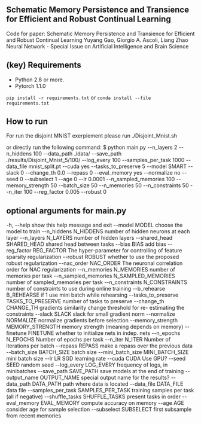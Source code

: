 ## Schematic Memory Persistence and Transience for Efficient and Robust Continual Learning

Code for paper:
Schematic Memory Persistence and Transience for Efficient and Robust Continual Learning
Yuyang Gao, Giorgio A. Ascoli, Liang Zhao
Neural Network - Special Issue on Artificial Intelligence and Brain Science


## (key) Requirements 

- Python 2.8 or more.
- Pytorch 1.1.0

`pip install -r requirements.txt`
or
`conda install --file requirements.txt`


## How to run

For run the disjoint MNIST exerpiement please run ./Disjoint_Mnist.sh

or directly run the following command:
$ python main.py --n_layers 2 --n_hiddens 100 --data_path ./data/ --save_path ./results/Disjoint_Mnist_5/100/ --log_every 100 --samples_per_task 1000 --data_file mnist_split.pt --cuda yes --tasks_to_preserve 5 --model SMART --slack 0 --change_th 0.0 --repass 0 --eval_memory yes --normalize no --seed 0 --subselect 1 --age 0 --lr 0.0001 --n_sampled_memories 100 --memory_strength 50 --batch_size 50 --n_memories 50 --n_constraints 50 --n_iter 100 --reg_factor 0.005 --robust 0


## optional arguments for main.py

  -h, --help            show this help message and exit
  --model MODEL         choose the model to train
  --n_hiddens N_HIDDENS
                        number of hidden neurons at each layer
  --n_layers N_LAYERS   number of hidden layers
  --shared_head SHARED_HEAD
                        shared head between tasks
  --bias BIAS           add bias
  --reg_factor REG_FACTOR
                        The hyper-parameter for controlling of feature
                        sparsity regularization
  --robust ROBUST       whether to use the proposed robust regularization
  --nac_order NAC_ORDER
                        The neuronal correlation order for NAC regularization
  --n_memories N_MEMORIES
                        number of memories per task
  --n_sampled_memories N_SAMPLED_MEMORIES
                        number of sampled_memories per task
  --n_constraints N_CONSTRAINTS
                        number of constraints to use during online training
  --b_rehearse B_REHEARSE
                        if 1 use mini batch while rehearsing
  --tasks_to_preserve TASKS_TO_PRESERVE
                        number of tasks to preserve
  --change_th CHANGE_TH
                        gradients similarity change threshold for re-
                        estimating the constraints
  --slack SLACK         slack for small gradient norm
  --normalize NORMALIZE
                        normalize gradients before selection
  --memory_strength MEMORY_STRENGTH
                        memory strength (meaning depends on memory)
  --finetune FINETUNE   whether to initialize nets in indep. nets
  --n_epochs N_EPOCHS   Number of epochs per task
  --n_iter N_ITER       Number of iterations per batch
  --repass REPASS       make a repass over the previous data
  --batch_size BATCH_SIZE
                        batch size
  --mini_batch_size MINI_BATCH_SIZE
                        mini batch size
  --lr LR               SGD learning rate
  --cuda CUDA           Use GPU?
  --seed SEED           random seed
  --log_every LOG_EVERY
                        frequency of logs, in minibatches
  --save_path SAVE_PATH
                        save models at the end of training
  --output_name OUTPUT_NAME
                        special output name for the results?
  --data_path DATA_PATH
                        path where data is located
  --data_file DATA_FILE
                        data file
  --samples_per_task SAMPLES_PER_TASK
                        training samples per task (all if negative)
  --shuffle_tasks SHUFFLE_TASKS
                        present tasks in order
  --eval_memory EVAL_MEMORY
                        compute accuracy on memory
  --age AGE             consider age for sample selection
  --subselect SUBSELECT
                        first subsample from recent memories